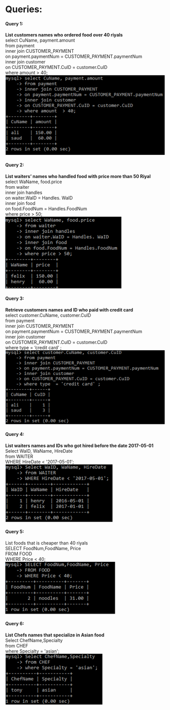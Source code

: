 # Queries:
#### Query 1:  
**List customers names who ordered food over 40 riyals**  
select CuName, payment.amount  
from payment   
inner join CUSTOMER_PAYMENT  
on payment.paymentNum = CUSTOMER_PAYMENT.paymentNum  
inner join customer  
on CUSTOMER_PAYMENT.CuID = customer.CuID   
where amount  > 40;  
![](/RestaurantDatabase/Images/Qu1.png)

#### Query 2:
**List waiters’ names who handled food with price more than 50 Riyal**  
select WaName, food.price  
from waiter   
inner join handles  
on waiter.WaID = Handles. WaID  
inner join food  
on food.FoodNum = Handles.FoodNum   
where price > 50;  
![](/RestaurantDatabase/Images/Qu2.png)

#### Query 3:
**Retrieve customers names and ID who paid with credit card**  
select customer.CuName, customer.CuID   
from payment   
inner join CUSTOMER_PAYMENT  
on payment.paymentNum = CUSTOMER_PAYMENT.paymentNum  
inner join customer  
on CUSTOMER_PAYMENT.CuID = customer.CuID   
where type  = ‘credit card’ ;  
![](/RestaurantDatabase/Images/Qu3.png)

#### Query 4:
**List waiters names and IDs who got hired before the date 2017-05-01**  
Select WaID, WaName, HireDate  
from WAITER   
WHERE HireDate < '2017-05-01';  
![](/RestaurantDatabase/Images/Qu4.png)

#### Query 5:  
List foods that is cheaper than 40 riyals  
SELECT FoodNum,FoodName, Price  
FROM FOOD  
WHERE Price < 40;  
![](/RestaurantDatabase/Images/Qu5.png)
 
#### Query 6:
**List Chefs names that specialize in Asian food**  
Select ChefName,Specialty    
from CHEF  
where Specialty = 'asian';  
![](/RestaurantDatabase/Images/Qu6.png)





